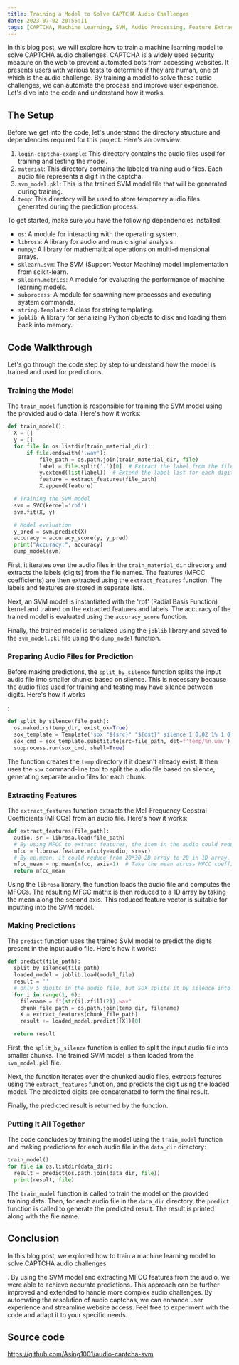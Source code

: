 ```yaml
---
title: Training a Model to Solve CAPTCHA Audio Challenges
date: 2023-07-02 20:55:11
tags: [CAPTCHA, Machine Learning, SVM, Audio Processing, Feature Extraction, Automation, User Experience, Web Security, Data Science, Python Programming]
---
```


In this blog post, we will explore how to train a machine learning model to solve CAPTCHA audio challenges. CAPTCHA is a widely used security measure on the web to prevent automated bots from accessing websites. It presents users with various tests to determine if they are human, one of which is the audio challenge. By training a model to solve these audio challenges, we can automate the process and improve user experience. Let's dive into the code and understand how it works.

## The Setup

Before we get into the code, let's understand the directory structure and dependencies required for this project. Here's an overview:

1. `login-captcha-example`: This directory contains the audio files used for training and testing the model.
2. `material`: This directory contains the labeled training audio files. Each audio file represents a digit in the captcha.
3. `svm_model.pkl`: This is the trained SVM model file that will be generated during training.
4. `temp`: This directory will be used to store temporary audio files generated during the prediction process.

To get started, make sure you have the following dependencies installed:
- `os`: A module for interacting with the operating system.
- `librosa`: A library for audio and music signal analysis.
- `numpy`: A library for mathematical operations on multi-dimensional arrays.
- `sklearn.svm`: The SVM (Support Vector Machine) model implementation from scikit-learn.
- `sklearn.metrics`: A module for evaluating the performance of machine learning models.
- `subprocess`: A module for spawning new processes and executing system commands.
- `string.Template`: A class for string templating.
- `joblib`: A library for serializing Python objects to disk and loading them back into memory.

## Code Walkthrough
<!-- more -->

Let's go through the code step by step to understand how the model is trained and used for predictions.

### Training the Model

The `train_model` function is responsible for training the SVM model using the provided audio data. Here's how it works:

```python
def train_model():
  X = []
  y = []
  for file in os.listdir(train_material_dir):
      if file.endswith('.wav'):
          file_path = os.path.join(train_material_dir, file)
          label = file.split('.')[0]  # Extract the label from the file name
          y.extend(list(label))  # Extend the label list for each digit
          feature = extract_features(file_path)
          X.append(feature)

  # Training the SVM model
  svm = SVC(kernel='rbf')
  svm.fit(X, y)

  # Model evaluation
  y_pred = svm.predict(X)
  accuracy = accuracy_score(y, y_pred)
  print("Accuracy:", accuracy)
  dump_model(svm)
```

First, it iterates over the audio files in the `train_material_dir` directory and extracts the labels (digits) from the file names. The features (MFCC coefficients) are then extracted using the `extract_features` function. The labels and features are stored in separate lists.

Next, an SVM model is instantiated with the 'rbf' (Radial Basis Function) kernel and trained on the extracted features and labels. The accuracy of the trained model is evaluated using the `accuracy_score` function.

Finally, the trained model is serialized using the `joblib` library and saved to the `svm_model.pkl` file using the `dump_model` function.

### Preparing Audio Files for Prediction

Before making predictions, the `split_by_silence` function splits the input audio file into smaller chunks based on silence. This is necessary because the audio files used for training and testing may have silence between digits. Here's how it works

:

```python
def split_by_silence(file_path):
  os.makedirs(temp_dir, exist_ok=True)
  sox_template = Template('sox "${src}" "${dst}" silence 1 0.02 1% 1 0.02 1% : newfile : restart')
  sox_cmd = sox_template.substitute(src=file_path, dst=f'temp/%n.wav')
  subprocess.run(sox_cmd, shell=True)
```

The function creates the `temp` directory if it doesn't already exist. It then uses the `sox` command-line tool to split the audio file based on silence, generating separate audio files for each chunk.

### Extracting Features

The `extract_features` function extracts the Mel-Frequency Cepstral Coefficients (MFCCs) from an audio file. Here's how it works:

```python
def extract_features(file_path):
  audio, sr = librosa.load(file_path)
  # By using MFCC to extract features, the item in the audio could reduce from 5000+ to 20*30 2D array
  mfcc = librosa.feature.mfcc(y=audio, sr=sr)
  # By np.mean, it could reduce from 20*30 2D array to 20 in 1D array, which could be used as the input of SVM
  mfcc_mean = np.mean(mfcc, axis=1)  # Take the mean across MFCC coefficients
  return mfcc_mean
```

Using the `librosa` library, the function loads the audio file and computes the MFCCs. The resulting MFCC matrix is then reduced to a 1D array by taking the mean along the second axis. This reduced feature vector is suitable for inputting into the SVM model.

### Making Predictions

The `predict` function uses the trained SVM model to predict the digits present in the input audio file. Here's how it works:

```python
def predict(file_path):
  split_by_silence(file_path)
  loaded_model = joblib.load(model_file)
  result = ''
  # only 5 digits in the audio file, but SOX splits it by silence into 6 files
  for i in range(1, 6):
    filename = f"{str(i).zfill(2)}.wav"
    chunk_file_path = os.path.join(temp_dir, filename)
    X = extract_features(chunk_file_path)
    result += loaded_model.predict([X])[0]

  return result
```

First, the `split_by_silence` function is called to split the input audio file into smaller chunks. The trained SVM model is then loaded from the `svm_model.pkl` file.

Next, the function iterates over the chunked audio files, extracts features using the `extract_features` function, and predicts the digit using the loaded model. The predicted digits are concatenated to form the final result.

Finally, the predicted result is returned by the function.

### Putting It All Together

The code concludes by training the model using the `train_model` function and making predictions for each audio file in the `data_dir` directory:

```python
train_model()
for file in os.listdir(data_dir):
  result = predict(os.path.join(data_dir, file))
  print(result, file)
```

The `train_model` function is called to train the model on the provided training data. Then, for each audio file in the `data_dir` directory, the `predict` function is called to generate the predicted result. The result is printed along with the file name.

## Conclusion

In this blog post, we explored how to train a machine learning model to solve CAPTCHA audio challenges

. By using the SVM model and extracting MFCC features from the audio, we were able to achieve accurate predictions. This approach can be further improved and extended to handle more complex audio challenges. By automating the resolution of audio captchas, we can enhance user experience and streamline website access. Feel free to experiment with the code and adapt it to your specific needs.

## Source code

https://github.com/Asing1001/audio-captcha-svm

